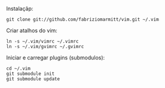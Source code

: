 Instalaçãp:

    git clone git://github.com/fabriziomarmitt/vim.git ~/.vim

Criar atalhos do vim:

    ln -s ~/.vim/vimrc ~/.vimrc
    ln -s ~/.vim/gvimrc ~/.gvimrc

Iniciar e carregar plugins (submodulos):

    cd ~/.vim
    git submodule init
    git submodule update
